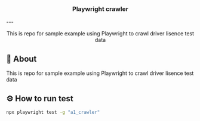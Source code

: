 <h3 align="center">Playwright crawler</h3>
---
<p align="center">
  This is repo for sample example using Playwright to crawl driver lisence test data

</p>

## 🧐 About <a name = "about"></a>
This is repo for sample example using Playwright to crawl driver lisence test data


## ⚙️ How to run test
```bash
npx playwright test -g "a1_crawler"
```
